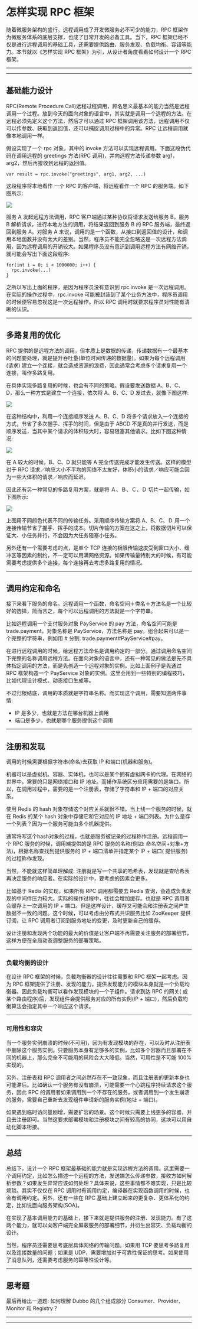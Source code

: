 # 怎样实现 RPC 框架

随着微服务架构的盛行，远程调用成了开发微服务必不可少的能力，RPC 框架作为微服务体系的底层支撑，也成了日常开发的必备工具。当下，RPC
框架已经不仅是进行远程调用的基础工具，还需要提供路由、服务发现、负载均衡、容错等能力。本节就以《怎样实现 RPC 框架》为引，从设计者角度看看如何设计一个 RPC 框架。

---
---

## 基础能力设计

RPC(Remote Procedure Call)远程过程调用，顾名思义最基本的能力当然是远程调用一个过程。放到今天的面向对象的语言中，其实就是调用一个远程的方法。在远程必须先定义这个方法，然后才可以通过 RPC
框架调用该方法，远程调用不仅可以传参数、获取到返回值，还可以捕捉调用过程中的异常。RPC 让远程调用就像本地调用一样。

假设实现了一个 rpc 对象，其中的 invoke 方法可以实现远程调用。下面这段伪代码在调用远程的 greetings 方法(RPC 调用)，并向远程方法传递参数 arg1，arg2，然后再接收到远程的返回值。

```shell
var result = rpc.invoke("greetings", arg1, arg2, ...)
```

这段程序将本地看作 一个 RPC 的客户端，将远程看作一个 RPC 的服务端。如下图所示:

![](../../images/module_3/13_1.png)

服务 A 发起远程方法调用，RPC 客户端通过某种协议将请求发送给服务 B，服务 B 解析请求，进行本地方法的调用，将结果返回到服务 B 的 RPC 服务端，最终返回到服务 A。对服务 A
来说，调用的是一个函数，从接口到返回值的设计，和调用本地函数并没有太大的差别。当然，程序员不能完全忽略这是一次远程方法调用，因为远程调用的开销较大。如果程序员没有意识到调用远程方法有网络开销，就可能会写出下面这段程序:

```shell
for(int i = 0; i < 1000000; i++) {
  rpc.invoke(...)
}
```

之所以写出上面的程序，是因为程序员没有意识到 rpc.invoke 是一次远程调用。在实际的操作过程中，rpc.invoke 可能被封装到了某个业务方法中，程序员调用的时候便容易忽视这是一次远程操作。所以 RPC
调用时就要求程序员对性能有清晰的认识。

---

## 多路复用的优化

RPC 提供的是远程方法的调用，但本质上是数据的传递，传递数据有一个最基本的问题要处理，就是提升吞吐量(单位时间传递的数据量)。如果为每个远程调用(请求)
建立一个连接，就会造成资源的浪费，因此通常会考虑多个请求复用一个连接，叫作多路复用。

在具体实现多路复用的时候，也会有不同的策略。假设要发送数据 A、B、C、D，那么一种方式是建立一个连接，依次将 A、B、C、D 发过去，就像下图这样:

![](../../images/module_3/13_2.png)

在这种结构中，利用一个连接顺序发送 A、B、C、D 将多个请求放入一个连接的方式，节省了多次握手、挥手的时间，但是由于 ABCD 不是真的并行发送，而是顺序发送，当其中某个请求的体积较大时，容易阻塞其他请求。比如下图这种情况:

![](../../images/module_3/13_3.png)

在 A 较大的时候，B、C、D 就只能等 A 完全传送完成才能发生传送。这样的模型对于 RPC 请求／响应大小不平均的网络不太友好，体积小的请求／响应可能会因为一些大体积的请求／响应而延迟。

因此还有另一种常见的多路复用方案，就是将 Ａ、Ｂ、Ｃ、Ｄ 切片一起传输，如下图所示:

![](../../images/module_3/13_4.png)

上图用不同颜色代表不同的传输任务。采用顺序传输方案将 A、B、C、Ｄ 用一个连接传输节省了握手、挥手的成本。切片传输的方案在这之上，将数据切片可以保证大、小任务并行，不会因为大任务阻塞小任务。

另外还有一个需要考虑的点，是单个 TCP 连接的极限传输速度受到窗口大小、缓冲区等因素的制约，不一定可以用满网络资源。如果传输量特别大的时候，有可能需要考虑提供多个连接，每个连接再去考虑多路复用的情况。

---

## 调用约定和命名

接下来看下服务的命名。远程调用一个函数，命名空间＋类名＋方法名是一个比较好的选择，简而言之，每个可以远程调用的方法就是一个字符串。

比如远程调用一个支付服务对象 PayService 的 pay 方法，命名空间可能是 trade.payment，对象名称是 PayService，方法名称是 pay。组合起来可以是一个完整的字符串，例如用 # 分割:
trade.payment#PayService#pay。

在进行远程调用的时候，给远程方法命名是调用约定的一部分。通过调用命名空间下完整的名称调用远程方法。在面向对象的语言中，还有一种常见的做法是先不具体指定调用的方法，而是先创造一个远程对象的实例。比如上面例子是先通过 RPC 框架构造一个
PayService 对象的实例。这里会用到一些特别的编程技巧，比如代理设计模式、动态接口生成等。

不过归根结底，调用的本质就是字符串名称。而实现这个调用，需要知道两件事情:

* IP 是多少，也就是方法在哪台机器上调用
* 端口是多少，也就是哪个服务提供这个调用

---

## 注册和发现

调用的时候需要根据字符串(命名)去获取 IP 和端口(机器和服务)。

机器可以是虚拟机、容器、实体机，也可以是某个拥有虚拟网卡的代理。在网络的世界中，需要的只是网络接口和 IP 地址。而操作系统区分应用需要的是端口。所以，在调用过程中，需要的是一个注册表，存储了字符串和 IP + 端口的对应关系。

使用 Redis 的 hash 对象存储这个对应关系就很不错。当上线一个服务的时候，就在 Redis 的某个 hash 对象中存储它和它对应的 IP 地址 + 端口列表。为什么是存一个列表？因为一个服务可能由多个机器提供。

通常将写这个hash对象的过程，也就是服务被记录的过程称作注册。远程调用一个 RPC 服务的时候，调用端提供的是 RPC 服务的名称(例如: 命名空间+对象+方法)，根据名称查找到提供服务的 IP + 端口清单并指定某个 IP + 端口(
提供服务)的过程称作发现。

当然，不能就这样简单理解成: 注册就是写一个共享的哈希表，发现就是查哈希表再决定服务的响应者。在实际的设计中，要考虑的因素会更多。

比如基于 Redis 的实现，如果所有 RPC 调用都需要去 Redis 查询，会造成负责发现的中间件压力较大。实际的操作过程中，往往会增加缓存。也就是 RPC 调用者会缓存上一次调用的 IP +
端口。但是这样设计，缓存又可能会和注册表之间产生数据不一致的问题。这个时候，可以考虑由分布式共识服务比如 ZooKeeper 提供订阅，让 RPC 调用者订阅到服务地址的变更，及时更新自己的缓存。

设计注册和发现两个功能的最大的价值是让客户端不再需要关注服务的部署细节，这样方便在全局动态调整服务的部署策略。

---

### 负载均衡的设计

在设计 RPC 框架的时候，负载均衡器的设计往往需要和 RPC 框架一起考虑。因为 RPC 框架提供了注册、发现的能力，提供发现能力的模块本身就是一个负载均衡器。因此负载均衡可以看作发现模块的一个子组件。请求到达 RPC 的网关(
或某个路由程序)后，发现组件会提供服务对应的所有实例(IP + 端口)，然后负载均衡算法会指定其中一个响应这个请求。

---

### 可用性和容灾

当一个服务实例崩溃的时候(不可用)，因为有发现模块的存在，可以及时从注册表中删除这个服务实例。只要服务本身有足够多的实例，比如多个容器而且部署在不同的机器上，那么完全不可能用的风险会大大降低。当然，可用性是不可能 100% 实现的。

另外，注册表和 RPC 调用者之间必然存在不一致现象，而且注册表的更新本身也可能滞后。比如确认一个服务有没有崩溃，可能需要一个心跳程序持续请求这个服务，因此 RPC
的调用者如果调用到一个不存在的服务，或者调用到一个发生崩溃的服务，需要自己重新去发现组件申请新的服务实例(地址 + 端口)。

如果遇到临时访问量剧增，需要扩容的场景。这个时候只需要上线更多的容器，并且去注册即可。当然这要求部署模块和注册模块之间有较高的协同，这块可以用自动化脚本衔接。

---

## 总结

总结下，设计一个 RPC 框架最基础的能力就是实现远程方法的调用。这里需要一个调用约定，比如怎么描述一个远程的方法，发送端怎么传递参数，接收方如何解析参数？如果发生异常应该如何处理？具体来说，这些事情都不难实现，只是比较烦琐。其实不仅仅在
RPC 调用时有调用约定，编译器在实现函数调用的时候，也会有调用约定。另外，还有一些在 RPC 基础上建立起来的更复杂、更体系化的约定，比如说面向服务架构(SOA)。

在实现了基本调用能力的基础上，接下来就是提供服务的注册、发现能力。有了这两个能力，就可以向客户端完全屏蔽服务的部署细节，并衍生出容灾、负载均衡的设计。

当然，程序员还需要思考底层具体网络的传输问题。如果用 TCP 要思考多路复用以及连接数量的问题；如果是 UDP，需要增加对于可靠性保证的思考。如果使用了消息队列，还需要考虑服务的幂等性设计等。

---

## 思考题

最后再给出一道题: 如何理解 Dubbo 的几个组成部分 Consumer、Provider、Monitor 和 Registry？

---
---

